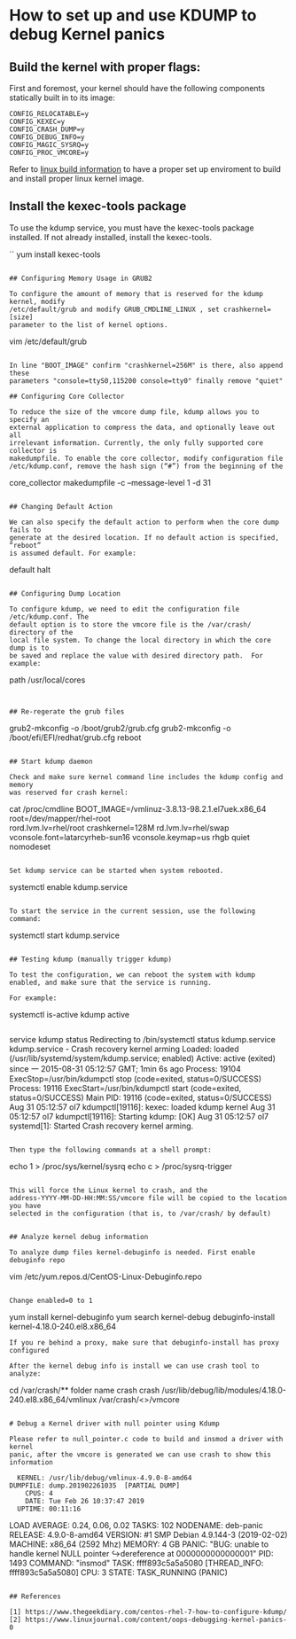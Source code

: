# How to set up and use KDUMP to debug Kernel panics


## Build the kernel with proper flags:

 First and foremost, your kernel should have the following components statically built in to its image:

```
CONFIG_RELOCATABLE=y
CONFIG_KEXEC=y
CONFIG_CRASH_DUMP=y
CONFIG_DEBUG_INFO=y
CONFIG_MAGIC_SYSRQ=y
CONFIG_PROC_VMCORE=y

```

Refer to [linux build information](https://github.com/VictorRodriguez/linux-hacks/tree/master/dockerimages/linux-build)
to have a proper set up enviroment to build and install proper linux kernel image.

##  Install the kexec-tools package

To use the kdump service, you must have the kexec-tools package installed. If not already installed, install the kexec-tools.

``
yum install kexec-tools
```

## Configuring Memory Usage in GRUB2

To configure the amount of memory that is reserved for the kdump kernel, modify
/etc/default/grub and modify GRUB_CMDLINE_LINUX , set crashkernel=[size]
parameter to the list of kernel options.

```
vim /etc/default/grub
```

In line "BOOT_IMAGE" confirm "crashkernel=256M" is there, also append  these
parameters "console=ttyS0,115200 console=tty0" finally remove "quiet"

## Configuring Core Collector

To reduce the size of the vmcore dump file, kdump allows you to specify an
external application to compress the data, and optionally leave out all
irrelevant information. Currently, the only fully supported core collector is
makedumpfile. To enable the core collector, modify configuration file
/etc/kdump.conf, remove the hash sign (“#”) from the beginning of the

```
core_collector makedumpfile -c –message-level 1 -d 31
```

## Changing Default Action

We can also specify the default action to perform when the core dump fails to
generate at the desired location. If no default action is specified, “reboot”
is assumed default. For example:

```
default halt
```

## Configuring Dump Location

To configure kdump, we need to edit the configuration file /etc/kdump.conf. The
default option is to store the vmcore file is the /var/crash/ directory of the
local file system. To change the local directory in which the core dump is to
be saved and replace the value with desired directory path.  For example:

```
path /usr/local/cores
```


## Re-regerate the grub files

```
grub2-mkconfig -o /boot/grub2/grub.cfg
grub2-mkconfig -o /boot/efi/EFI/redhat/grub.cfg
reboot
```

## Start kdump daemon

Check and make sure kernel command line includes the kdump config and memory
was reserved for crash kernel:

```
cat /proc/cmdline
BOOT_IMAGE=/vmlinuz-3.8.13-98.2.1.el7uek.x86_64 root=/dev/mapper/rhel-root \
rord.lvm.lv=rhel/root crashkernel=128M rd.lvm.lv=rhel/swap \
vconsole.font=latarcyrheb-sun16 vconsole.keymap=us rhgb quiet nomodeset
```

Set kdump service can be started when system rebooted.

```
systemctl enable kdump.service
```

To start the service in the current session, use the following command:

```
systemctl start kdump.service
```

## Testing kdump (manually trigger kdump)

To test the configuration, we can reboot the system with kdump enabled, and make sure that the service is running.

For example:

```
systemctl is-active kdump
active
```

```
service kdump status
	Redirecting to /bin/systemctl status  kdump.service
	kdump.service - Crash recovery kernel arming
	Loaded: loaded (/usr/lib/systemd/system/kdump.service; enabled)
	Active: active (exited) since 一 2015-08-31 05:12:57 GMT; 1min 6s ago
	Process: 19104 ExecStop=/usr/bin/kdumpctl stop (code=exited, status=0/SUCCESS)
	Process: 19116 ExecStart=/usr/bin/kdumpctl start (code=exited, status=0/SUCCESS)
	Main PID: 19116 (code=exited, status=0/SUCCESS)
	Aug 31 05:12:57 ol7 kdumpctl[19116]: kexec: loaded kdump kernel
	Aug 31 05:12:57 ol7 kdumpctl[19116]: Starting kdump: [OK]
	Aug 31 05:12:57 ol7 systemd[1]: Started Crash recovery kernel arming.
```

Then type the following commands at a shell prompt:

```
echo 1 > /proc/sys/kernel/sysrq
echo c > /proc/sysrq-trigger
```

This will force the Linux kernel to crash, and the
address-YYYY-MM-DD-HH:MM:SS/vmcore file will be copied to the location you have
selected in the configuration (that is, to /var/crash/ by default)


## Analyze kernel debug information

To analyze dump files kernel-debuginfo is needed. First enable debuginfo repo

```
vim /etc/yum.repos.d/CentOS-Linux-Debuginfo.repo
```

Change enabled=0 to 1

```
yum install kernel-debuginfo
yum search kernel-debug
debuginfo-install kernel-4.18.0-240.el8.x86_64
```
If you re behind a proxy, make sure that debuginfo-install has proxy configured

After the kernel debug info is install we can use crash tool to analyze:

```
cd /var/crash/** folder name crash
crash /usr/lib/debug/lib/modules/4.18.0-240.el8.x86_64/vmlinux /var/crash/<>/vmcore
```

# Debug a Kernel driver with null pointer using Kdump

Please refer to null_pointer.c code to build and insmod a driver with kernel
panic, after the vmcore is generated we can use crash to show this information

```

      KERNEL: /usr/lib/debug/vmlinux-4.9.0-8-amd64
    DUMPFILE: dump.201902261035  [PARTIAL DUMP]
        CPUS: 4
        DATE: Tue Feb 26 10:37:47 2019
      UPTIME: 00:11:16
LOAD AVERAGE: 0.24, 0.06, 0.02
       TASKS: 102
    NODENAME: deb-panic
     RELEASE: 4.9.0-8-amd64
     VERSION: #1 SMP Debian 4.9.144-3 (2019-02-02)
     MACHINE: x86_64  (2592 Mhz)
      MEMORY: 4 GB
       PANIC: "BUG: unable to handle kernel NULL pointer
 ↪dereference at 0000000000000001"
         PID: 1493
     COMMAND: "insmod"
        TASK: ffff893c5a5a5080 [THREAD_INFO: ffff893c5a5a5080]
         CPU: 3
       STATE: TASK_RUNNING (PANIC)

```

## References

[1] https://www.thegeekdiary.com/centos-rhel-7-how-to-configure-kdump/
[2] https://www.linuxjournal.com/content/oops-debugging-kernel-panics-0

